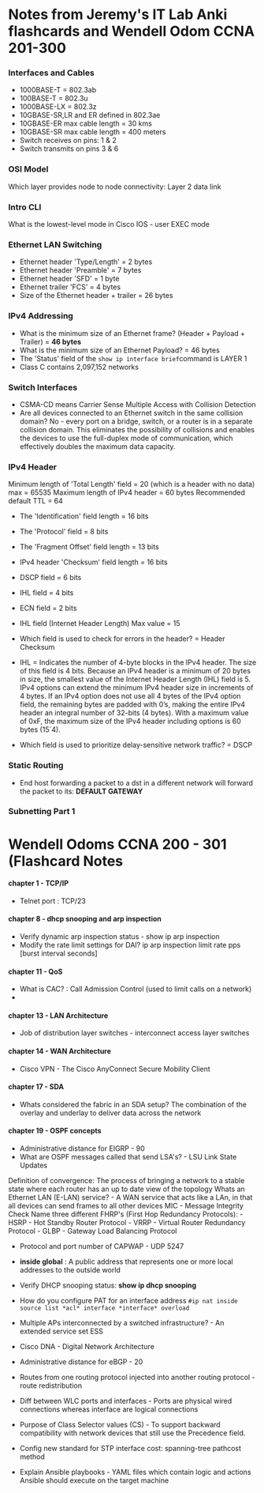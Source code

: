 # Notes from Jeremy's IT Lab Anki flashcards and Wendell Odom CCNA 201-300

### Interfaces and Cables
* 1000BASE-T  = 802.3ab
* 100BASE-T   = 802.3u
* 1000BASE-LX = 802.3z
* 10GBASE-SR,LR and ER defined in 802.3ae
* 10GBASE-ER max cable length = 30 kms
* 10GBASE-SR max cable length = 400 meters
* Switch receives on pins: 1 & 2
* Switch transmits on pins 3 & 6

### OSI Model
Which layer provides node to node connectivity: Layer 2 data link

### Intro CLI
What is the lowest-level mode in Cisco IOS - user EXEC mode

### Ethernet LAN Switching
* Ethernet header 'Type/Length' 		= 2 bytes
* Ethernet header 'Preamble'    		= 7 bytes
* Ethernet header 'SFD'					= 1 byte
* Ethernet trailer 'FCS'				= 4 bytes
* Size of the Ethernet header + trailer = 26 bytes

### IPv4 Addressing
- What is the minimum size of an Ethernet frame? (Header + Payload + Trailer) = **46 bytes**
- What is the minimum size of an Ethernet Payload? = 46 bytes
- The 'Status' field of the ```show ip interface brief```command is LAYER 1
- Class C contains 2,097,152 networks


### Switch Interfaces
* CSMA-CD means Carrier Sense Multiple Access with Collision Detection
* Are all devices connected to an Ethernet switch in the same collision domain? 
	No -  every port on a bridge, switch, or a router is in a separate collision domain. This eliminates the possibility of collisions and enables the devices to use the full-duplex mode of communication, which effectively doubles the maximum data capacity.

### IPv4 Header
Minimum length of 'Total Length' field = 20 (which is a header with no data) max = 65535
Maximum length of IPv4 header = 60 bytes
Recommended default TTL = 64
- The 'Identification' field length   = 16 bits
- The 'Protocol' field 				  = 8 bits
- The 'Fragment Offset' field length  = 13 bits
- IPv4 header 'Checksum' field length = 16 bits
- DSCP field 						  = 6 bits
- IHL field 						  = 4 bits
- ECN field 						  = 2 bits
- IHL field (Internet Header Length) Max value =  15


- Which field is used to check for errors in the header? = Header Checksum

- IHL = Indicates the number of 4-byte blocks in the IPv4 header. The size of this field is 4 bits. Because an IPv4 header is a minimum of 20 bytes in size, the smallest value of the Internet Header Length (IHL) field is 5. IPv4 options can extend the minimum IPv4 header size in increments of 4 bytes. If an IPv4 option does not use all 4 bytes of the IPv4 option field, the remaining bytes are padded with 0’s, making the entire IPv4 header an integral number of 32-bits (4 bytes). With a maximum value of 0xF, the maximum size of the IPv4 header including options is 60 bytes (15´4).
- Which field is used to prioritize delay-sensitive network traffic? = DSCP


### Static Routing
- End host forwarding a packet to a dst in a different network will forward the packet to its: **DEFAULT GATEWAY**


### Subnetting Part 1


# Wendell Odoms CCNA 200 - 301 (Flashcard Notes
#### chapter 1 - TCP/IP
- Telnet port : TCP/23

#### chapter 8 - dhcp snooping and arp inspection
- Verify dynamic arp inspection status - show ip arp inspection
- Modify the rate limit settings for DAI? ip arp inspection limit rate pps [burst interval seconds]

#### chapter 11 - QoS
- What is CAC? :  Call Admission Control (used to limit calls on a network)
- 

#### chapter 13 - LAN Architecture
- Job of distribution layer switches - interconnect access layer switches

#### chapter 14 - WAN Architecture
- Cisco VPN - The Cisco AnyConnect Secure Mobility Client


#### chapter 17 - SDA
- Whats considered the fabric in an SDA setup? The combination of the overlay and underlay to deliver data across the network

#### chapter 19 - OSPF concepts
- Administrative distance for EIGRP - 90
- What are OSPF messages called that send LSA's? - LSU Link State Updates


Definition of convergence: The process of bringing a network to a stable state where each router has an up to date view of the topology
Whats an Ethernet LAN (E-LAN) service? - A WAN service that acts like a LAn, in that all devices can send frames to all other devices
MIC - Message Integrity Check
Name three different FHRP's (First Hop Redundancy Protocols):
	- HSRP - Hot Standby Router Protocol
	- VRRP - Virtual Router Redundancy Protocol
	- GLBP - Gateway Load Balancing Protocol
- Protocol and port number of CAPWAP - UDP 5247
- **inside global** : A public address that represents one or more local addresses to the outside world

- Verify DHCP snooping status: **show ip dhcp snooping**

- How do you configure PAT for an interface address ```#ip nat inside source list *acl* interface *interface* overload```
- Multiple APs interconnected by a switched infrastructure? - An extended service set ESS
- Cisco DNA - Digital Network Architecture
- Administrative distance for eBGP  - 20

- Routes from one routing protocol injected into another routing protocol - route redistribution
- Diff between WLC ports and interfaces - Ports are physical wired connections whereas interface are logical connections
- Purpose of Class Selector values (CS) - To support backward compatibility with network devices that still use the Precedence field.
- Config new standard for STP interface cost: spanning-tree pathcost method 
- Explain Ansible playbooks -  YAML files which contain logic and actions Ansible should execute on the target machine
